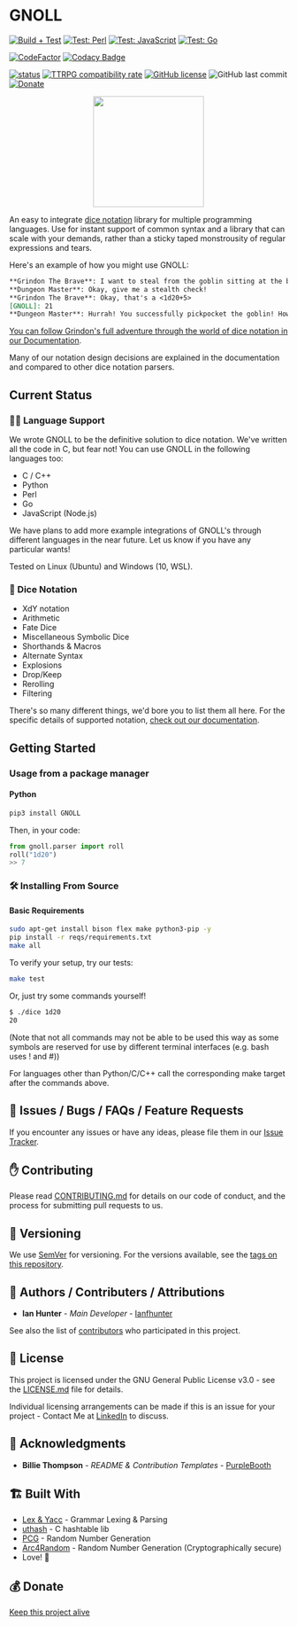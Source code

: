 # GNOLL
[![Build + Test](https://github.com/ianfhunter/GNOLL/actions/workflows/c-cpp.yml/badge.svg)](https://github.com/ianfhunter/GNOLL/actions/workflows/c-cpp.yml)
[![Test: Perl](https://github.com/ianfhunter/GNOLL/actions/workflows/perl-test.yml/badge.svg)](https://github.com/ianfhunter/GNOLL/actions/workflows/perl-test.yml)
[![Test: JavaScript](https://github.com/ianfhunter/GNOLL/actions/workflows/js-test.yml/badge.svg)](https://github.com/ianfhunter/GNOLL/actions/workflows/js-test.yml)
[![Test: Go](https://github.com/ianfhunter/GNOLL/actions/workflows/go-test.yml/badge.svg)](https://github.com/ianfhunter/GNOLL/actions/workflows/go-test.yml)

[![CodeFactor](https://www.codefactor.io/repository/github/ianfhunter/gnoll/badge)](https://www.codefactor.io/repository/github/ianfhunter/gnoll)
[![Codacy Badge](https://app.codacy.com/project/badge/Grade/90add1388135474a928b715ddbb071b4)](https://www.codacy.com/gh/ianfhunter/GNOLL/dashboard?utm_source=github.com&amp;utm_medium=referral&amp;utm_content=ianfhunter/GNOLL&amp;utm_campaign=Badge_Grade)

[![status](https://joss.theoj.org/papers/c704c5148e622d32403948320c5e96a1/status.svg)](https://joss.theoj.org/papers/c704c5148e622d32403948320c5e96a1)
[![TTRPG compatibility rate](https://img.shields.io/badge/Popular%20TTRPG%20compatibility-96.875%25-green)](https://img.shields.io/badge/Popular%20TTRPG%20compatibility-96.875%25-green)
[![GitHub license](https://img.shields.io/github/license/ianfhunter/GNOLL.svg)](https://github.com/ianfhunter/GNOLL/blob/master/LICENSE)
![GitHub last commit](https://img.shields.io/github/last-commit/ianfhunter/GNOLL.svg)  [![Donate](https://img.shields.io/badge/Donate-Paypal-yellow.svg)](https://paypal.me/ianfhunter)

<p align="center">
 <img src="https://raw.githubusercontent.com/ianfhunter/GNOLL/main/media/gnoll_halloween.png" height="200">
</p>

An easy to integrate [dice notation](https://en.wikipedia.org/wiki/Dice_notation) library for multiple programming languages.
Use for instant support of common syntax and a library that can scale with your demands, rather than a sticky taped monstrousity of regular expressions and tears.

Here's an example of how you might use GNOLL:
```markdown
**Grindon The Brave**: I want to steal from the goblin sitting at the bar.
**Dungeon Master**: Okay, give me a stealth check!
**Grindon The Brave**: Okay, that's a <1d20+5>
[GNOLL]: 21
**Dungeon Master**: Hurrah! You successfully pickpocket the goblin! However, all he had in there were some crummy dice...
```

[You can follow Grindon's full adventure through the world of dice notation in our Documentation](https://www.ianhunter.ie/GNOLL).

Many of our notation design decisions are explained in the documentation and compared to other dice notation parsers.

## Current Status
### 🧑‍💻 Language Support

We wrote GNOLL to be the definitive solution to dice notation. We've written all the code in C, but fear not! You can use GNOLL in the following languages too:

- C / C++
- Python
- Perl
- Go
- JavaScript (Node.js)

 We have plans to add more example integrations of GNOLL's through different languages in the near future. Let us know if you have any particular wants!

Tested on Linux (Ubuntu) and Windows (10, WSL).

### 🎲 Dice Notation
- XdY notation
- Arithmetic
- Fate Dice
- Miscellaneous Symbolic Dice
- Shorthands & Macros
- Alternate Syntax
- Explosions
- Drop/Keep
- Rerolling
- Filtering

There's so many different things, we'd bore you to list them all here. For the specific details of supported notation, [check out our documentation](https://www.ianhunter.ie/GNOLL).

## Getting Started
### Usage from a package manager
#### Python
```bash
pip3 install GNOLL
```

Then, in your code:
```python
from gnoll.parser import roll
roll("1d20")
>> 7
```

### 🛠️ Installing From Source
#### Basic Requirements
```bash
sudo apt-get install bison flex make python3-pip -y
pip install -r reqs/requirements.txt
make all
```

To verify your setup, try our tests:
```bash
make test
```
Or, just try some commands yourself!

```bash
$ ./dice 1d20
20
```
(Note that not all commands may not be able to be used this way as some symbols are reserved for use by different terminal interfaces (e.g. bash uses ! and #))

For languages other than Python/C/C++ call the corresponding make target after the commands above.

## 🐛 Issues / Bugs / FAQs / Feature Requests

If you encounter any issues or have any ideas, please file them in our [Issue Tracker](https://github.com/ianfhunter/GNOLL/issues).

## ✋ Contributing

Please read [CONTRIBUTING.md](CONTRIBUTING.md) for details on our code of conduct, and the process for submitting pull requests to us.

## 🔢 Versioning

We use [SemVer](http://semver.org/) for versioning. For the versions available, see the [tags on this repository](https://github.com/ianfhunter/gnoll/tags).

## 🤹 Authors / Contributers / Attributions

  - **Ian Hunter** - *Main Developer* - [Ianfhunter](https://github.com/ianfhunter/)

See also the list of [contributors](https://github.com/ianfhunter/gnoll/contributors) who participated in this project.

## 📃 License

This project is licensed under the GNU General Public License v3.0 - see the [LICENSE.md](LICENSE.md) file for details.

Individual licensing arrangements can be made if this is an issue for your project - Contact Me at [LinkedIn](https://www.linkedin.com/in/ianfhunter) to discuss.

## 👏 Acknowledgments

  - **Billie Thompson** - *README & Contribution Templates* - [PurpleBooth](https://github.com/PurpleBooth)

## 🏗️ Built With

  - [Lex & Yacc](http://dinosaur.compilertools.net/) - Grammar Lexing & Parsing
  - [uthash](https://troydhanson.github.io/uthash/userguide.html) - C hashtable lib
  - [PCG](https://www.pcg-random.org/) - Random Number Generation
  - [Arc4Random](https://www.freebsd.org/cgi/man.cgi?query=arc4random) - Random Number Generation (Cryptographically secure)
  - Love! 💖

## 💰 Donate

[Keep this project alive](https://ko-fi.com/ianfhunter)
